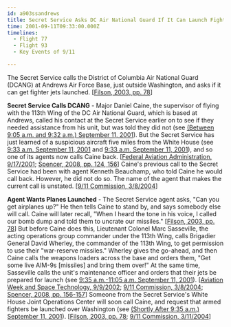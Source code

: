 ```yaml
---
id: a903ssandrews
title: Secret Service Asks DC Air National Guard If It Can Launch Fighters
time: 2001-09-11T09:33:00.000Z
timelines:
  - Flight 77
  - Flight 93
  - Key Events of 9/11

---
```


The Secret Service calls the District of Columbia Air National Guard (DCANG) at Andrews Air Force Base, just outside Washington, and asks if it can get fighter jets launched. [[Filson, 2003, pp. 78][1]]

**Secret Service Calls DCANG** - Major Daniel Caine, the supervisor of flying with the 113th Wing of the DC Air National Guard, which is based at Andrews, called his contact at the Secret Service earlier on to see if they needed assistance from his unit, but was told they did not (see [(Between 9:05 a.m. and 9:32 a.m.) September 11, 2001](/timeline/#a905nohelp)). But the Secret Service has just learned of a suspicious aircraft five miles from the White House (see [9:33 a.m. September 11, 2001](/timeline/#a933reagancalls) and [9:33 a.m. September 11, 2001](/timeline/#a933dullescontacts)), and so one of its agents now calls Caine back. [[Federal Aviation Administration, 9/17/2001][2]; [Spencer, 2008, pp. 124, 156][3]] Caine's previous call to the Secret Service had been with agent Kenneth Beauchamp, who told Caine he would call back. However, he did not do so. The name of the agent that makes the current call is unstated. [[9/11 Commission, 3/8/2004][4]]

**Agent Wants Planes Launched** - The Secret Service agent asks, "Can you get airplanes up?" He then tells Caine to stand by, and says somebody else will call. Caine will later recall, "When I heard the tone in his voice, I called our bomb dump and told them to uncrate our missiles." [[Filson, 2003, pp. 78][1]] But before Caine does this, Lieutenant Colonel Marc Sasseville, the acting operations group commander under the 113th Wing, calls Brigadier General David Wherley, the commander of the 113th Wing, to get permission to use their "war-reserve missiles." Wherley gives the go-ahead, and then Caine calls the weapons loaders across the base and orders them, "Get some live AIM-9s [missiles] and bring them over!" At the same time, Sasseville calls the unit's maintenance officer and orders that their jets be prepared for launch (see [9:35 a.m.-11:05 a.m. September 11, 2001](/timeline/#a935dcangunloads)). [[Aviation Week and Space Technology, 9/9/2002][5]; [9/11 Commission, 3/8/2004][4]; [Spencer, 2008, pp. 156-157][3]] Someone from the Secret Service's White House Joint Operations Center will soon call Caine, and request that armed fighters be launched over Washington (see [(Shortly After 9:35 a.m.) September 11, 2001](/timeline/#a935jocrequest)). [[Filson, 2003, pp. 78][1]; [9/11 Commission, 3/11/2004][6]]

[1]: https://www.amazon.com/exec/obidos/ASIN/061512416X/centerforcoop-20/
[2]: https://nsarchive2.gwu.edu//NSAEBB/NSAEBB165/faa7.pdf
[3]: https://www.amazon.com/exec/obidos/ASIN/1416559256/centerforcoop-20
[4]: https://web.archive.org/web/20110224023749/http://media.nara.gov/9-11/MFR/t-0148-911MFR-00028.pdf
[5]: https://911research.wtc7.net/cache/planes/defense/aviationweek_rammingf93.html
[6]: https://web.archive.org/web/20110224023754/http://media.nara.gov/9-11/MFR/t-0148-911MFR-00029.pdf
